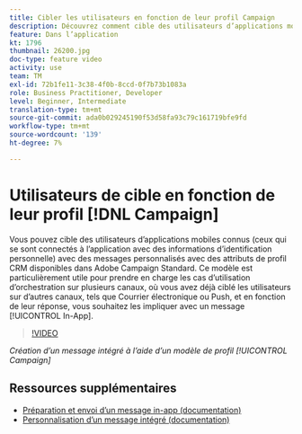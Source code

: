 ```yaml
---
title: Cibler les utilisateurs en fonction de leur profil Campaign
description: Découvrez comment cible des utilisateurs d’applications mobiles connus avec des messages personnalisés avec des attributs de profil CRM.
feature: Dans l’application
kt: 1796
thumbnail: 26200.jpg
doc-type: feature video
activity: use
team: TM
exl-id: 72b1fe11-3c38-4f0b-8ccd-0f7b73b1083a
role: Business Practitioner, Developer
level: Beginner, Intermediate
translation-type: tm+mt
source-git-commit: ada0b029245190f53d58fa93c79c161719bfe9fd
workflow-type: tm+mt
source-wordcount: '139'
ht-degree: 7%

---
```


# Utilisateurs de cible en fonction de leur profil [!DNL Campaign]

Vous pouvez cible des utilisateurs d’applications mobiles connus (ceux qui se sont connectés à l’application avec des informations d’identification personnelle) avec des messages personnalisés avec des attributs de profil CRM disponibles dans Adobe Campaign Standard. Ce modèle est particulièrement utile pour prendre en charge les cas d’utilisation d’orchestration sur plusieurs canaux, où vous avez déjà ciblé les utilisateurs sur d’autres canaux, tels que Courrier électronique ou Push, et en fonction de leur réponse, vous souhaitez les impliquer avec un message [!UICONTROL In-App].

>[!VIDEO](https://video.tv.adobe.com/v/26200?quality=12)

*Création d’un message intégré à l’aide d’un modèle de profil  [!UICONTROL Campaign]*

## Ressources supplémentaires

* [Préparation et envoi d’un message in-app (documentation)](https://docs.adobe.com/content/help/en/campaign-standard/using/communication-channels/in-app-messaging/preparing-and-sending-an-in-app-message.html)
* [Personnalisation d’un message intégré (documentation)](https://docs.adobe.com/content/help/en/campaign-standard/using/communication-channels/in-app-messaging/customizing-an-in-app-message.html)
